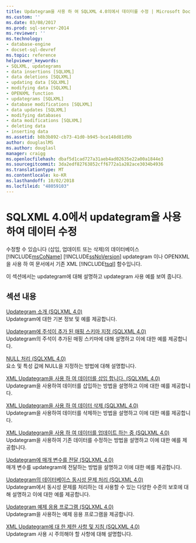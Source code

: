```yaml
---
title: Updategram을 사용 하 여 SQLXML 4.0의에서 데이터를 수정 | Microsoft Docs
ms.custom: ''
ms.date: 03/08/2017
ms.prod: sql-server-2014
ms.reviewer: ''
ms.technology:
- database-engine
- docset-sql-devref
ms.topic: reference
helpviewer_keywords:
- SQLXML, updategrams
- data insertions [SQLXML]
- data deletions [SQLXML]
- updating data [SQLXML]
- modifying data [SQLXML]
- OPENXML function
- updategrams [SQLXML]
- database modifications [SQLXML]
- data updates [SQLXML]
- modifying databases
- data modifications [SQLXML]
- deleting data
- inserting data
ms.assetid: b8b3b892-cb73-41d0-b945-bce148d81d9b
author: douglaslMS
ms.author: douglasl
manager: craigg
ms.openlocfilehash: dbaf5d1cad727a31aeb4ad02635e22a00a1844e3
ms.sourcegitcommit: 3da2edf82763852cff6772a1a282ace3034b4936
ms.translationtype: MT
ms.contentlocale: ko-KR
ms.lasthandoff: 10/02/2018
ms.locfileid: "48059103"
---
```

# <a name="using-updategrams-to-modify-data-in-sqlxml-40"></a>SQLXML 4.0에서 updategram을 사용하여 데이터 수정
  수정할 수 있습니다 (삽입, 업데이트 또는 삭제)의 데이터베이스 [!INCLUDE[msCoName](../../../includes/msconame-md.md)] [!INCLUDE[ssNoVersion](../../../includes/ssnoversion-md.md)] updategram 이나 OPENXML을 사용 하 여 문서에서 기존 XML [!INCLUDE[tsql](../../../includes/tsql-md.md)] 함수입니다.  
  
 이 섹션에서는 updategram에 대해 설명하고 updategram 사용 예를 보여 줍니다.  
  
## <a name="in-this-section"></a>섹션 내용  
 [Updategram 소개 &#40;SQLXML 4.0&#41;](introduction-to-updategrams-sqlxml-4-0.md)  
 Updategram에 대한 기본 정보 및 예를 제공합니다.  
  
 [Updategram에 주석이 추가 된 매핑 스키마 지정 &#40;SQLXML 4.0&#41;](specifying-an-annotated-mapping-schema-in-an-updategram-sqlxml-4-0.md)  
 Updategram의 주석이 추가된 매핑 스키마에 대해 설명하고 이에 대한 예를 제공합니다.  
  
 [NULL 처리 &#40;SQLXML 4.0&#41;](null-handling-sqlxml-4-0.md)  
 요소 및 특성 값에 NULL을 지정하는 방법에 대해 설명합니다.  
  
 [XML Updategram을 사용 하 여 데이터를 삽입 합니다. &#40;SQLXML 4.0&#41;](inserting-data-using-xml-updategrams-sqlxml-4-0.md)  
 Updategram을 사용하여 데이터를 삽입하는 방법을 설명하고 이에 대한 예를 제공합니다.  
  
 [XML Updategram을 사용 하 여 데이터 삭제 &#40;SQLXML 4.0&#41;](deleting-data-using-xml-updategrams-sqlxml-4-0.md)  
 Updategram을 사용하여 데이터를 삭제하는 방법을 설명하고 이에 대한 예를 제공합니다.  
  
 [XML Updategram을 사용 하 여 데이터를 업데이트 하는 중 &#40;SQLXML 4.0&#41;](updating-data-using-xml-updategrams-sqlxml-4-0.md)  
 Updategram을 사용하여 기존 데이터를 수정하는 방법을 설명하고 이에 대한 예를 제공합니다.  
  
 [Updategram에 매개 변수를 전달 &#40;SQLXML 4.0&#41;](passing-parameters-to-updategrams-sqlxml-4-0.md)  
 매개 변수를 updategram에 전달하는 방법을 설명하고 이에 대한 예를 제공합니다.  
  
 [Updategram의 데이터베이스 동시성 문제 처리 &#40;SQLXML 4.0&#41;](handling-database-concurrency-issues-in-updategrams-sqlxml-4-0.md)  
 Updategram에서 동시성 문제를 처리하는 데 사용할 수 있는 다양한 수준의 보호에 대해 설명하고 이에 대한 예를 제공합니다.  
  
 [Updategram 예제 응용 프로그램 &#40;SQLXML 4.0&#41;](../../../database-engine/dev-guide/updategram-sample-applications-sqlxml-4-0.md)  
 Updategram을 사용하는 예제 응용 프로그램을 제공합니다.  
  
 [XML Updategram에 대 한 제한 사항 및 지침 &#40;SQLXML 4.0&#41;](guidelines-and-limitations-of-xml-updategrams-sqlxml-4-0.md)  
 Updategram 사용 시 주의해야 할 사항에 대해 설명합니다.  
  
  
